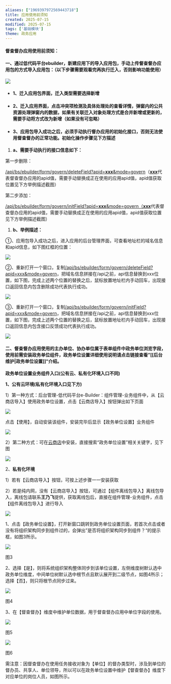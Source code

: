 ```yaml
---
aliases: ["1969397972569443718"]
title: 应用使用前须知
created: 2025-07-15
modified: 2025-07-15
tags: ['基础模块']
theme: 政务应用
---
```


#### 督查督办应用使用前须知：

#### 一、通过低代码平台ebuilder，新建应用下的导入应用包，手动上传督查督办应用包的方式导入应用包：（以下步骤需要观看完再执行迁入，否则影响功能使用）

![](https://myhelpdoc.oss-cn-heyuan.aliyuncs.com/mdimages/8f5b2644b1d51850297a13b397a428cb.jpg)

- #### 1、迁入应用包界面，迁入类型需要选择新增

####

####

- #### 2、迁入应用界面，点击冲突项检测及具体处理处的查看详情，弹窗内的公共资源处理弹窗内的数据，如果有关联迁入对象处理方式是合并新增或更新的，需要手动将方式改为新增（如果没有可忽略）

####

- #### 3、应用包导入成功之后，必须手动执行督办应用的初始化接口，否则无法使用督查督办的正常功能。初始化操作步骤见下方描述

1. **a、需要手动执行的接口信息如下：**

第一步删除：

[/api/bs/ebuilder/form/govern/deleteField?apid=**xxx**&mode=govern](http://10.12.106.141/api/bs/ebuilder/form/govern/deleteField?apid=726748177787092993&mode=govern)（[**xxx**](http://10.12.106.141/api/bs/ebuilder/form/govern/deleteField?apid=726748177787092993&mode=govern)代表督查督办应用的apid值，需要手动替换成正在使用的应用apid值，apid值获取位置见下方举例描述截图）

第二步添加：

[/api/bs/ebuilder/form/govern/initField?apid=**xxx**&mode=govern（](http://10.12.106.141/api/bs/ebuilder/form/govern/initField?apid=730439843898146816&mode=govern)[**xxx**](http://10.12.106.141/api/bs/ebuilder/form/govern/deleteField?apid=726748177787092993&mode=govern)代表督查督办应用的apid值，需要手动替换成正在使用的应用apid值，apid值获取位置见下方举例描述截图）

1. **b、举例描述：**

①、应用包导入成功之后，进入应用的后台管理界面，可查看地址栏的域名信息和apid信息，如下图红框的位置：

![](https://myhelpdoc.oss-cn-heyuan.aliyuncs.com/mdimages/e46dfc032156868192d1a78e3038ebe4.jpg)

②、重新打开一个窗口，复制[/api/bs/ebuilder/form/govern/deleteField?apid=xxx&mode=govern](http://10.12.106.141/api/bs/ebuilder/form/govern/deleteField?apid=726748177787092993&mode=govern)，把域名信息拼接在/api之前，api信息替换到xxx位置，如下图，完成上述两个位置的替换之后，鼠标放置地址栏内手动回车，出现接口返回信息内包含删除成功代表执行成功。

![](https://myhelpdoc.oss-cn-heyuan.aliyuncs.com/mdimages/35c1ca43f26dc4535a682b41be95700d.jpg)

③、重新打开一个窗口，复制[/api/bs/ebuilder/form/govern/initField?apid=xxx&mode=govern](http://10.12.106.141/api/bs/ebuilder/form/govern/initField?apid=730439843898146816&mode=govern)，把域名信息拼接在/api之前，api信息替换到xxx位置，如下图，完成上述两个位置的替换之后，鼠标放置地址栏内手动回车，出现接口返回信息内包含接口反馈成功代表执行成功。

![](https://myhelpdoc.oss-cn-heyuan.aliyuncs.com/mdimages/c9adb234e0d4329a797c41c54ab222a9.jpg)

#### 二、督查督办应用使用的主办单位、协办单位属于表单组件中政务单位浏览字段，使用前需安装政务单位组件，政务单位设置详细使用说明请点击链接查看”[[后台维护|政务单位设置]]“介绍。

**政务单位设置业务组件入口(公有云、私有化环境入口不同)**

**1、**公有云环境**(**私有化环境入口见下方**)**

1）第一种方式：后台管理-低代码平台e-Builder：组件管理-业务组件中，从【云商店导入】使用政务单位设置，点击【云商店导入】按钮弹出如下页面

![](https://myhelpdoc.oss-cn-heyuan.aliyuncs.com/mdimages/7f8ab7d3ef3e5bca71930cd76b43e458.jpg)

点击【使用】，自动安装该组件，安装完毕后显示【政务单位设置】业务组件

![](https://myhelpdoc.oss-cn-heyuan.aliyuncs.com/mdimages/d749961054b0453fb807e494f57e9cde.jpg)

2）第二种方式：可在[云商店](https://weapp.eteams.cn/sp/cloudstore/case/all/normal?wea_link_keep_tempOtherToken=af55b0ec05d3c71d9edabc87c645434fca39a3ae2300cb0535b6bd538beff05046dda04e077ca3ccc5c47d80e46373a423ea8b79e49d440fa238d6364441801c&searchName%3D%E6%94%BF%E5%8A%A1= "云商店")中安装，直接搜索“政务单位设置”相关关键字，见下图

![](https://myhelpdoc.oss-cn-heyuan.aliyuncs.com/mdimages/c11617edea6d24d6c6a5ae130a724ed4.jpg)

2、**私有化环境**

1）若有【云商店导入】按钮，可按上述步骤一一安装获取

2）若是纯内网，没有【云商店导入】按钮，可通过【组件离线包导入】离线包导入，离线包请联系**王乃飞**提供，获取离线包后，直接在组件管理-业务组件，点击【组件离线包导入】进行导入

![](https://myhelpdoc.oss-cn-heyuan.aliyuncs.com/mdimages/416bc3cffcd8a6d2d314f5ab7b270238.jpg)

1、点击【政务单位设置】，打开新窗口跳转到政务单位设置页面，若首次点击或者没有将组织架构同步到组件过的，会弹出”是否将组织架构同步到组件？“的提示框，如图3所示。

![](https://myhelpdoc.oss-cn-heyuan.aliyuncs.com/mdimages/9a2c76d31f67d0821b3e8481019f5d2c.jpg)

图3

2、选择【是】，则将系统组织架构整体同步到该单位设置，左侧维度树默认选中政务单位维度，中间单位树默认选中根节点且默认展开到二级节点，如图4所示；选择【否】，则只将根节点同步过来。

![](https://myhelpdoc.oss-cn-heyuan.aliyuncs.com/mdimages/170286541fd6b449c255417233f1fbce.jpg)

图4

3、在【督查督办】维度中维护单位数据，用于督查督办应用中单位字段的使用。

![](https://myhelpdoc.oss-cn-heyuan.aliyuncs.com/mdimages/671937063df648577e3ddf2342199bc0.jpg)

图5

![](https://myhelpdoc.oss-cn-heyuan.aliyuncs.com/mdimages/03f5c95469b1108891d72407924dff5d.jpg)

图6

需注意：因督查督办在使用任务接收对象为【单位】的督办类型时，涉及到单位的督办员、共享人、单位领导，所以可以在政务单位设置中维护【督查督办】维度下对应单位的岗位人员，如图所示。

